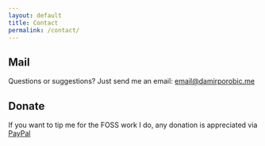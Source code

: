 ```yaml
---
layout: default
title: Contact
permalink: /contact/
---
```


## Mail
Questions or suggestions? Just send me an email: [email@damirporobic.me](mailto:email@damirporobic.me)

## Donate
If you want to tip me for the FOSS work I do, any donation is appreciated via [PayPal](https://www.paypal.me/damirporobic)
